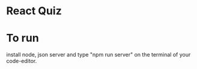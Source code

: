 # React Quiz

# To run 
install node, json server and type "npm run server" on the terminal of your code-editor. 